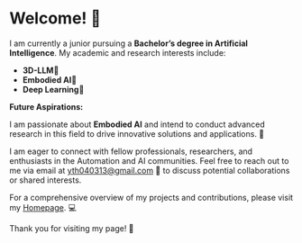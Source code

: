 # Welcome! 👋

I am currently a junior pursuing a **Bachelor’s degree in Artificial Intelligence**. My academic and research interests include:
- **3D-LLM**👀
- **Embodied AI**🤖
- **Deep Learning**🧠 

**Future Aspirations:**

I am passionate about **Embodied AI** and intend to conduct advanced research in this field to drive innovative solutions and applications. 🚀

I am eager to connect with fellow professionals, researchers, and enthusiasts in the Automation and AI communities. Feel free to reach out to me via email at [yth040313@gmail.com](mailto:yth040313@gmail.com) 📧 to discuss potential collaborations or shared interests.

For a comprehensive overview of my projects and contributions, please visit my [Homepage](https://yediong.github.io). 💻

Thank you for visiting my page! 🙏

